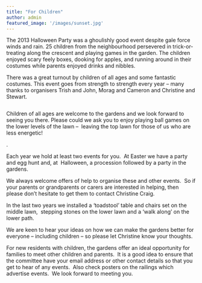 ```yaml
---
title: "For Children"
author: admin
featured_image: '/images/sunset.jpg'
---
```


  The 2013 Halloween Party was a ghoulishly good event despite gale force winds and rain. 25 children from the neighbourhood persevered in trick-or-treating along the crescent and playing games in the garden. The children enjoyed scary feely boxes, dooking for apples, and running around in their costumes while parents enjoyed drinks and nibbles.


  There was a great turnout by children of all ages and some fantastic costumes. This event goes from strength to strength every year &#8211; many thanks to organisers Trish and John, Morag and Cameron and Christine and Stewart.


![<img class="alignnone size-medium wp-image-408" style="width: 249px;" src="http://www.douglascrescentgardensassociation.org.uk/wp-content/uploads/2013/11/IMG_2344-300x200.jpg" alt="IMG_2344" width="295" height="169" />][1]

Children of all ages are welcome to the gardens and we look forward to seeing you there. Please could we ask you to enjoy playing ball games on the lower levels of the lawn &#8211;  leaving the top lawn for those of us who are less energetic!

![<img class="alignnone size-medium wp-image-241" src="http://www.douglascrescentgardensassociation.org.uk/wp-content/uploads/2013/07/IMG_3987-300x225.jpg" alt="IMG_3987" width="300" height="225" srcset="http://www.douglascrescentgardensassociation.org.uk/wp-content/uploads/2013/07/IMG_3987-300x225.jpg 300w, http://www.douglascrescentgardensassociation.org.uk/wp-content/uploads/2013/07/IMG_3987-1024x768.jpg 1024w, http://www.douglascrescentgardensassociation.org.uk/wp-content/uploads/2013/07/IMG_3987-400x300.jpg 400w" sizes="(max-width: 300px) 100vw, 300px" />][2].

Each year we hold at least two events for you.  At Easter we have a party and egg hunt and, at  Halloween, a procession followed by a party in the gardens.

We always welcome offers of help to organise these and other events.  So if your parents or grandparents or carers are interested in helping, then please don&#8217;t hesitate to get them to contact Christine Craig.

In the last two years we installed a &#8216;toadstool&#8217; table and chairs set on the middle lawn,  stepping stones on the lower lawn and a &#8216;walk along&#8217; on the lower path.

We are keen to hear your ideas on how we can make the gardens better for everyone &#8211; including children &#8211; so please let Christine know your thoughts.

For new residents with children, the gardens offer an ideal opportunity for families to meet other children and parents.  It is a good idea to ensure that the committee have your email address or other contact details so that you get to hear of any events.  Also check posters on the railings which advertise events.  We look forward to meeting you.

![<img class="alignnone size-medium wp-image-245" src="http://www.douglascrescentgardensassociation.org.uk/wp-content/uploads/2013/07/IMG_40171-300x225.jpg" alt="IMG_4017" width="300" height="225" srcset="http://www.douglascrescentgardensassociation.org.uk/wp-content/uploads/2013/07/IMG_40171-300x225.jpg 300w, http://www.douglascrescentgardensassociation.org.uk/wp-content/uploads/2013/07/IMG_40171-1024x768.jpg 1024w, http://www.douglascrescentgardensassociation.org.uk/wp-content/uploads/2013/07/IMG_40171-400x300.jpg 400w" sizes="(max-width: 300px) 100vw, 300px" />][3]

&nbsp;

 [1]: /images/IMG_2344.jpg
 [2]: /images/IMG_3987.jpg
 [3]: /images/IMG_40171.jpg